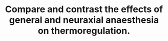 ---
title: "Compare and contrast the effects of general and neuraxial anaesthesia on thermoregulation."
entityType: SAQ
exam: PEX
college: ANZCA
year: 2023
sitting: A
question: 12
passRate: 52
EC_expectedDomains:
- "Tri-phasic temperature decline (GA vs spinal)"
- "Reasons for differences in above graph (GA vs spinal)
◦ mechanisms of heat loss
◦ how thermoregulation is impaired"
EC_extraCredit:
- "More detail about mechanisms."
- "Describing the effect of a combined GA + neuraxial."
- "Including differences between epidural and spinal."
EC_errorsCommon:
- "Listing definitions, without answering the question."
- "Listing all the thermoregulation mechanisms without specifying how these change under general or neuraxial anaesthesia."
- "Drawing graphs with unlabelled axes."
- "Confusing thermoneutral zone with interthreshold range."
---